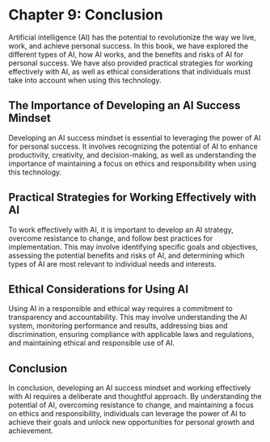 Chapter 9: Conclusion
=====================

Artificial intelligence (AI) has the potential to revolutionize the way we live, work, and achieve personal success. In this book, we have explored the different types of AI, how AI works, and the benefits and risks of AI for personal success. We have also provided practical strategies for working effectively with AI, as well as ethical considerations that individuals must take into account when using this technology.

The Importance of Developing an AI Success Mindset
--------------------------------------------------

Developing an AI success mindset is essential to leveraging the power of AI for personal success. It involves recognizing the potential of AI to enhance productivity, creativity, and decision-making, as well as understanding the importance of maintaining a focus on ethics and responsibility when using this technology.

Practical Strategies for Working Effectively with AI
----------------------------------------------------

To work effectively with AI, it is important to develop an AI strategy, overcome resistance to change, and follow best practices for implementation. This may involve identifying specific goals and objectives, assessing the potential benefits and risks of AI, and determining which types of AI are most relevant to individual needs and interests.

Ethical Considerations for Using AI
-----------------------------------

Using AI in a responsible and ethical way requires a commitment to transparency and accountability. This may involve understanding the AI system, monitoring performance and results, addressing bias and discrimination, ensuring compliance with applicable laws and regulations, and maintaining ethical and responsible use of AI.

Conclusion
----------

In conclusion, developing an AI success mindset and working effectively with AI requires a deliberate and thoughtful approach. By understanding the potential of AI, overcoming resistance to change, and maintaining a focus on ethics and responsibility, individuals can leverage the power of AI to achieve their goals and unlock new opportunities for personal growth and achievement.
